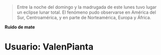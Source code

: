 > Entre la noche del domingo y la 
> madrugada de este lunes tuvo lugar un 
> eclipse lunar total. El fenómeno pudo 
> observarse en América del Sur, 
> Centroamérica, y en parte de 
> Norteamérica, Europa y África.

__Ruido de mate__
# Usuario: ValenPianta